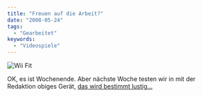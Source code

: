 ```yaml
---
title: "Freuen auf die Arbeit?"
date: "2008-05-24"
tags:
  - "Gearbeitet"
keywords:
  - "Videospiele"
---
```


![Wii Fit](/img/codecandies/ZZ09347E39.jpg)

OK, es ist Wochenende. Aber nächste Woche testen wir in mit der Redaktion obiges Gerät, [das wird bestimmt lustig…](https://youtube.com/watch?v=_iYBmAVuBns)

